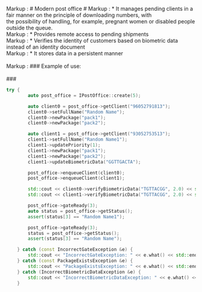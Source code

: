 Markup :  #  Modern post office #
Markup : * It manages pending clients in a fair manner on the principle of downloading numbers, with</br>
the possibility of handling, for example, pregnant women or disabled people outside the queue.</br>
Markup : * Provides remote access to pending shipments</br>
Markup : * Verifies the identity of customers based on biometric data instead of an identity document</br>
Markup : * It stores data in a persistent manner</br></br>
Markup :  ### Example of use:<br/><br/> ###

```cpp
try {
        auto post_office = IPostOffice::create(5);

        auto client0 = post_office->getClient("96052791813");
        client0->setFullName("Random Name");
        client0->newPackage("pack1");
        client0->newPackage("pack2");

        auto client1 = post_office->getClient("93052753513");
        client1->setFullName("Random Name1");
        client1->updatePriority(1);
        client1->newPackage("pack1");
        client1->newPackage("pack2");
        client1->updateBiometricData("GGTTGACTA");

        post_office->enqueueClient(client0);
        post_office->enqueueClient(client1);

        std::cout << client0->verifyBiometricData("TGTTACGG", 2.0) << std::endl;
        std::cout << client1->verifyBiometricData("TGTTACGG", 2.0) << std::endl;

        post_office->gateReady(3);
        auto status = post_office->getStatus();
        assert(status[3] == "Random Name1");

        post_office->gateReady(3);
        status = post_office->getStatus();
        assert(status[3] == "Random Name");

    } catch (const IncorrectGateException &e) {
        std::cout << "IncorrectGateException: " << e.what() << std::endl;
    } catch (const PackageExistsException &e) {
        std::cout << "PackageExistsException: " << e.what() << std::endl;
    } catch (IncorrectBiometricDataException &e) {
        std::cout << "IncorrectBiometricDataException: " << e.what() << std::endl;
    }
```
